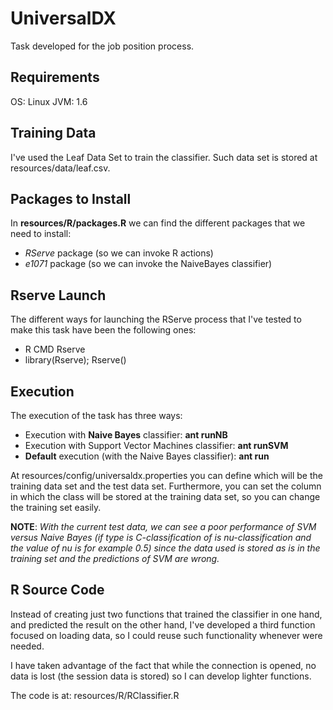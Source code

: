 UniversalDX
===========

Task developed for the job position process.

Requirements
------------

OS: Linux
JVM: 1.6

Training Data
-------------

I've used the Leaf Data Set to train the classifier. Such data set is stored at resources/data/leaf.csv.

Packages to Install
-------------------

In **resources/R/packages.R** we can find the different packages that we need to install:

- *RServe* package (so we can invoke R actions)
- *e1071* package (so we can invoke the NaiveBayes classifier)

Rserve Launch
-------------

The different ways for launching the RServe process that I've tested to make this task have been the following ones:

- R CMD Rserve
- library(Rserve); Rserve()

Execution
---------

The execution of the task has three ways:
- Execution with **Naive Bayes** classifier: **ant runNB**
- Execution with Support Vector Machines classifier: **ant runSVM**
- **Default** execution (with the Naive Bayes classifier): **ant run**

At resources/config/universaldx.properties you can define which will be the training data set and the test data set. Furthermore, you can set the column in which the class will be stored at the training data set, so you can change the training set easily.

**NOTE**: *With the current test data, we can see a poor performance of SVM versus Naive Bayes (if type is C-classification of is nu-classification and the value of nu is for example 0.5) since the data used is stored as is in the training set and the predictions of SVM are wrong.*

R Source Code
-------------

Instead of creating just two functions that trained the classifier in one hand, and predicted the result on the other hand, I've developed a third function focused on loading data, so I could reuse such functionality whenever were needed.

I have taken advantage of the fact that while the connection is opened, no data is lost (the session data is stored) so I can develop lighter functions.

The code is at: resources/R/RClassifier.R
